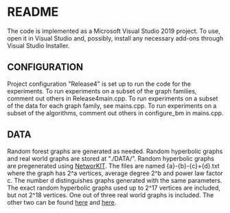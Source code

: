 # README

The code is implemented as a Microsoft Visual Studio 2019 project. To use, open it in Visual Studio and, possibly, install any necessary add-ons through Visual Studio Installer.

## CONFIGURATION

Project configuration "Release4" is set up to run the code for the experiments.
To run experiments on a subset of the graph families, comment out others in Release4main.cpp.
To run experiments on a subset of the data for each graph family, see mains.cpp.
To run experiments on a subset of the algorithms, comment out others in configure_bm in mains.cpp.

## DATA

Random forest graphs are generated as needed.
Random hyperbolic graphs and real world graphs are stored at "./DATA/".
Random hyperbolic graphs are pregenerated using [NetworKIT](https://networkit.github.io/).
The files are named {a}-{b}-{c}+{d}.txt where the graph has 2^a vertices, average degree 2^b and power law factor c. The number d distinguishes graphs generated with the same parameters.
The exact random hyperbolic graphs used up to 2^17 vertices are included, but not 2^18 vertices.
One out of three real world graphs is included. The other two can be found [here](https://snap.stanford.edu/data/com-LiveJournal.html) and [here](https://snap.stanford.edu/data/web-BerkStan.html).
